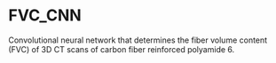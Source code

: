 # FVC_CNN

Convolutional neural network that determines the fiber volume content (FVC) of 3D CT scans of carbon fiber reinforced polyamide 6.
